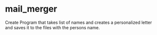 # mail_merger

Create Program that takes list of names
and creates a personalized letter and saves it to the files with the persons name.